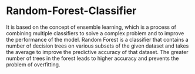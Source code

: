 # Random-Forest-Classifier
 It is based on the concept of ensemble learning, which is a process of combining multiple classifiers to solve a complex problem and to improve the performance of the model.
 Random Forest is a classifier that contains a number of decision trees on various subsets of the given dataset and takes the average to improve the predictive accuracy of that dataset.
 The greater number of trees in the forest leads to higher accuracy and prevents the problem of overfitting.
